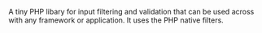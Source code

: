 A tiny PHP libary for input filtering and validation that can be used across with any framework or application. It uses the PHP native filters.
